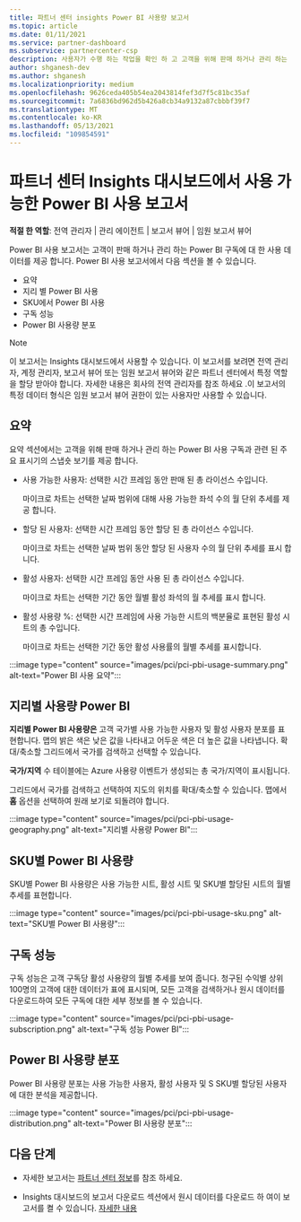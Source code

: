 ```yaml
---
title: 파트너 센터 insights Power BI 사용량 보고서
ms.topic: article
ms.date: 01/11/2021
ms.service: partner-dashboard
ms.subservice: partnercenter-csp
description: 사용자가 수행 하는 작업을 확인 하 고 고객을 위해 판매 하거나 관리 하는 Power BI 구독의 사용과 관련 하 여 개선할 수 있는 위치를 확인 합니다.
author: shganesh-dev
ms.author: shganesh
ms.localizationpriority: medium
ms.openlocfilehash: 9626ceda405b54ea2043814fef3d7f5c81bc35af
ms.sourcegitcommit: 7a6836bd962d5b426a8cb34a9132a87cbbbf39f7
ms.translationtype: MT
ms.contentlocale: ko-KR
ms.lasthandoff: 05/13/2021
ms.locfileid: "109854591"
---
```

# <a name="power-bi-usage-report-available-from-the-partner-center-insights-dashboard"></a>파트너 센터 Insights 대시보드에서 사용 가능한 Power BI 사용 보고서

**적절 한 역할**: 전역 관리자 | 관리 에이전트 | 보고서 뷰어 | 임원 보고서 뷰어

Power BI 사용 보고서는 고객이 판매 하거나 관리 하는 Power BI 구독에 대 한 사용 데이터를 제공 합니다. Power BI 사용 보고서에서 다음 섹션을 볼 수 있습니다.

- 요약
- 지리 별 Power BI 사용
- SKU에서 Power BI 사용
- 구독 성능
- Power BI 사용량 분포

 > [!NOTE]
 > 이 보고서는 Insights 대시보드에서 사용할 수 있습니다. 이 보고서를 보려면 전역 관리자, 계정 관리자, 보고서 뷰어 또는 임원 보고서 뷰어와 같은 파트너 센터에서 특정 역할을 할당 받아야 합니다. 자세한 내용은 회사의 전역 관리자를 참조 하세요 .이 보고서의 특정 데이터 형식은 임원 보고서 뷰어 권한이 있는 사용자만 사용할 수 있습니다.

## <a name="summary"></a>요약

요약 섹션에서는 고객을 위해 판매 하거나 관리 하는 Power BI 사용 구독과 관련 된 주요 표시기의 스냅숏 보기를 제공 합니다. 

- 사용 가능한 사용자: 선택한 시간 프레임 동안 판매 된 총 라이선스 수입니다.

   마이크로 차트는 선택한 날짜 범위에 대해 사용 가능한 좌석 수의 월 단위 추세를 제공 합니다.

- 할당 된 사용자: 선택한 시간 프레임 동안 할당 된 총 라이선스 수입니다.

   마이크로 차트는 선택한 날짜 범위 동안 할당 된 사용자 수의 월 단위 추세를 표시 합니다.

- 활성 사용자: 선택한 시간 프레임 동안 사용 된 총 라이선스 수입니다. 

   마이크로 차트는 선택한 기간 동안 월별 활성 좌석의 월 추세를 표시 합니다.

- 활성 사용량 %: 선택한 시간 프레임에 사용 가능한 시트의 백분율로 표현된 활성 시트의 총 수입니다. 

   마이크로 차트는 선택한 기간 동안 활성 사용률의 월별 추세를 표시합니다.

:::image type="content" source="images/pci/pci-pbi-usage-summary.png" alt-text="Power BI 사용 요약":::

## <a name="power-bi-usage-by-geography"></a>지리별 사용량 Power BI

**지리별 Power BI 사용량은** 고객 국가별 사용 가능한 사용자 및 활성 사용자 분포를 표현합니다. 맵의 밝은 색은 낮은 값을 나타내고 어두운 색은 더 높은 값을 나타냅니다. 확대/축소할 그리드에서 국가를 검색하고 선택할 수 있습니다.

**국가/지역** 수 테이블에는 Azure 사용량 이벤트가 생성되는 총 국가/지역이 표시됩니다.

그리드에서 국가를 검색하고 선택하여 지도의 위치를 확대/축소할 수 있습니다. 맵에서 **홈** 옵션을 선택하여 원래 보기로 되돌려야 합니다.

:::image type="content" source="images/pci/pci-pbi-usage-geography.png" alt-text="지리별 사용량 Power BI":::

## <a name="power-bi-usage-by-sku"></a>SKU별 Power BI 사용량

SKU별 Power BI 사용량은 사용 가능한 시트, 활성 시트 및 SKU별 할당된 시트의 월별 추세를 표현합니다.

:::image type="content" source="images/pci/pci-pbi-usage-sku.png" alt-text="SKU별 Power BI 사용량":::

## <a name="subscriptions-performance"></a>구독 성능

구독 성능은 고객 구독당 활성 사용량의 월별 추세를 보여 줍니다. 청구된 수익별 상위 100명의 고객에 대한 데이터가 표에 표시되며, 모든 고객을 검색하거나 원시 데이터를 다운로드하여 모든 구독에 대한 세부 정보를 볼 수 있습니다.

:::image type="content" source="images/pci/pci-pbi-usage-subscription.png" alt-text="구독 성능 Power BI":::

## <a name="power-bi-usage-distribution"></a>Power BI 사용량 분포

Power BI 사용량 분포는 사용 가능한 사용자, 활성 사용자 및 S SKU별 할당된 사용자에 대한 분석을 제공합니다.

:::image type="content" source="images/pci/pci-pbi-usage-distribution.png" alt-text="Power BI 사용량 분포":::

## <a name="next-steps"></a>다음 단계

- 자세한 보고서는 [파트너 센터 정보](partner-center-insights.md)를 참조 하세요.

- Insights 대시보드의 보고서 다운로드 섹션에서 원시 데이터를 다운로드 하 여이 보고서를 켤 수 있습니다. [자세한 내용](pci-download-reports.md) 
